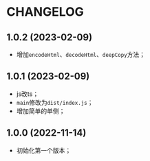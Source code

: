 # CHANGELOG

## 1.0.2 (2023-02-09)

* 增加`encodeHtml`、`decodeHtml`、`deepCopy`方法；

## 1.0.1 (2023-02-09)

* js改ts；
* `main`修改为`dist/index.js`；
* 增加简单的单侧；

## 1.0.0 (2022-11-14)

* 初始化第一个版本；
